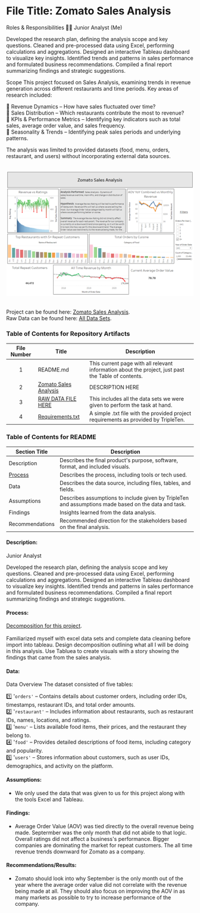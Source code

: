 # File Title: Zomato Sales Analysis 

Roles & Responsibilities
👨‍💻 Junior Analyst (Me)

Developed the research plan, defining the analysis scope and key questions.
Cleaned and pre-processed data using Excel, performing calculations and aggregations.
Designed an interactive Tableau dashboard to visualize key insights.
Identified trends and patterns in sales performance and formulated business recommendations.
Compiled a final report summarizing findings and strategic suggestions.  

Scope
This project focused on Sales Analysis, examining trends in revenue generation across different restaurants and time periods. Key areas of research included:

🔹 Revenue Dynamics – How have sales fluctuated over time? <br/>
🔹 Sales Distribution – Which restaurants contribute the most to revenue?<br/>
🔹 KPIs & Performance Metrics – Identifying key indicators such as total sales, average order value, and sales frequency.<br/>
🔹 Seasonality & Trends – Identifying peak sales periods and underlying patterns.<br/>

The analysis was limited to provided datasets (food, menu, orders, restaurant, and users) without incorporating external data sources.<br/><br/>


[<img src="https://github.com/Turner-Walz/Data_projects_TripleTen/blob/main/Zomato/Snip%20of%20Overview%20Page" alt="First Sheet of Project**">](https://github.com/Turner-Walz/Data_projects_TripleTen/blob/main/Zomato/Snip%20of%20Overview%20Page)  <br/><br/>


Project can be found here: [Zomato Sales Analysis](https://public.tableau.com/app/profile/turner.walz/viz/Sprint7-ProjectFinal/Dashboard-Overview).<br/>
Raw Data can be found here: [All Data Sets](https://1drv.ms/x/c/1ca507718247c69e/EcQoxRm0ovRLohqkgZOl5DcBs-vp1o5NJ92MhY3JMPbOMw?e=a7o6S1).<br/>  

### Table of Contents for Repository Artifacts
| File Number | Title | Description |
| :-----------: | ----------- |----------- |
| 1 | README.md | This current page with all relevant information about the project, just past the Table of contents. |
| 2 | [Zomato Sales Analysis](https://public.tableau.com/app/profile/turner.walz/viz/Sprint7-ProjectFinal/Dashboard-Overview) | DESCRIPTION HERE |
| 3 | [RAW DATA FILE HERE](https://1drv.ms/x/c/1ca507718247c69e/EcQoxRm0ovRLohqkgZOl5DcBs-vp1o5NJ92MhY3JMPbOMw?e=a7o6S1) | This includes all the data sets we were given to perform the task at hand. |
| 4 | [Requirements.txt](https://github.com/Turner-Walz/Data_projects_TripleTen/blob/main/Zomato/requirements.txt) | A simple .txt file with the provided project requirements as provided by TripleTen. |

### Table of Contents for README
| Section Title | Description |
| ----------- |----------- |
| Description | Describes the final product's purpose, software, format, and included visuals. |
| [Process](https://github.com/Turner-Walz/Data_projects_TripleTen/blob/main/Zomato/Snip%20of%20Decomposition) | Describes the process, including tools or tech used. |
| Data | Describes the data source, including files, tables, and fields. |
| Assumptions | Describes assumptions to include given by TripleTen and assumptions made based on the data and task. |
| Findings | Insights learned from the data analysis. |
| Recommendations | Recommended direction for the stakeholders based on the final analysis. |

#### Description:
Junior Analyst
 
Developed the research plan, defining the analysis scope and key questions.
Cleaned and pre-processed data using Excel, performing calculations and aggregations.
Designed an interactive Tableau dashboard to visualize key insights.
Identified trends and patterns in sales performance and formulated business recommendations.
Compiled a final report summarizing findings and strategic suggestions.

#### Process:
[Decomposition for this project](https://github.com/Turner-Walz/Data_projects_TripleTen/blob/main/Zomato/Snip%20of%20Decomposition).<br/><br/> Familiarized myself with excel data sets and complete data cleaning before import into tableau. Design decomposition outlining what all I will be doing in this analysis. Use Tabluea to create visuals with a story showing the findings that came from the sales analysis. 

#### Data:
Data Overview
The dataset consisted of five tables:

1️⃣ '`orders'` – Contains details about customer orders, including order IDs, timestamps, restaurant IDs, and total order amounts.<br/>
2️⃣ '`restaurant'` – Includes information about restaurants, such as restaurant IDs, names, locations, and ratings.<br/>
3️⃣ '`menu'` – Lists available food items, their prices, and the restaurant they belong to.<br/>
4️⃣ '`food'` – Provides detailed descriptions of food items, including category and popularity.<br/>
5️⃣ '`users'` – Stores information about customers, such as user IDs, demographics, and activity on the platform.<br/>



#### Assumptions:
- We only used the data that was given to us for this project along with the tools Excel and Tableau. 


#### Findings:
- Average Order Value (AOV) was tied directly to the overall revenue being made. Septermber was the only month that did not abide to that logic. Overall ratings did not affect a business's performance. Bigger companies are dominating the market for repeat customers. The all time revenue trends downward for Zomato as a company. 

#### Recommendations/Results:
- Zomato should look into why September is the only month out of the year where the average order value did not correlate with the revenue being made at all. They should also focus on improving the AOV in as many markets as possible to try to increase performance of the company. 


